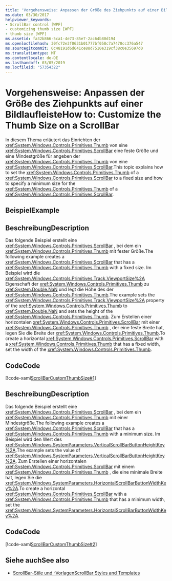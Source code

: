 ```yaml
---
title: 'Vorgehensweise: Anpassen der Größe des Ziehpunkts auf einer Bildlaufleiste'
ms.date: 03/30/2017
helpviewer_keywords:
- ScrollBar control [WPF]
- customizing thumb size [WPF]
- thumb size [WPF]
ms.assetid: fa32b866-5ca1-4e73-85e7-2ac64b80d194
ms.openlocfilehash: 30fc72e3f0631b01777bf058c7a7470cc376a547
ms.sourcegitcommit: 0c48191d6d641ce88d7510e319cf38c0e35697d0
ms.translationtype: MT
ms.contentlocale: de-DE
ms.lasthandoff: 03/05/2019
ms.locfileid: "57354322"
---
```

# <a name="how-to-customize-the-thumb-size-on-a-scrollbar"></a><span data-ttu-id="4fa8d-102">Vorgehensweise: Anpassen der Größe des Ziehpunkts auf einer Bildlaufleiste</span><span class="sxs-lookup"><span data-stu-id="4fa8d-102">How to: Customize the Thumb Size on a ScrollBar</span></span>
<span data-ttu-id="4fa8d-103">In diesem Thema erläutert das Einrichten der <xref:System.Windows.Controls.Primitives.Thumb> von eine <xref:System.Windows.Controls.Primitives.ScrollBar> eine feste Größe und eine Mindestgröße für angeben der <xref:System.Windows.Controls.Primitives.Thumb> von eine <xref:System.Windows.Controls.Primitives.ScrollBar>.</span><span class="sxs-lookup"><span data-stu-id="4fa8d-103">This topic explains how to set the <xref:System.Windows.Controls.Primitives.Thumb> of a <xref:System.Windows.Controls.Primitives.ScrollBar> to a fixed size and how to specify a minimum size for the <xref:System.Windows.Controls.Primitives.Thumb> of a <xref:System.Windows.Controls.Primitives.ScrollBar>.</span></span>  
  
## <a name="example"></a><span data-ttu-id="4fa8d-104">Beispiel</span><span class="sxs-lookup"><span data-stu-id="4fa8d-104">Example</span></span>  
  
## <a name="description"></a><span data-ttu-id="4fa8d-105">Beschreibung</span><span class="sxs-lookup"><span data-stu-id="4fa8d-105">Description</span></span>  
 <span data-ttu-id="4fa8d-106">Das folgende Beispiel erstellt eine <xref:System.Windows.Controls.Primitives.ScrollBar> , bei dem ein <xref:System.Windows.Controls.Primitives.Thumb> mit fester Größe.</span><span class="sxs-lookup"><span data-stu-id="4fa8d-106">The following example creates a <xref:System.Windows.Controls.Primitives.ScrollBar> that has a <xref:System.Windows.Controls.Primitives.Thumb> with a fixed size.</span></span> <span data-ttu-id="4fa8d-107">Im Beispiel wird die <xref:System.Windows.Controls.Primitives.Track.ViewportSize%2A> Eigenschaft der <xref:System.Windows.Controls.Primitives.Thumb> zu <xref:System.Double.NaN> und legt die Höhe des der <xref:System.Windows.Controls.Primitives.Thumb>.</span><span class="sxs-lookup"><span data-stu-id="4fa8d-107">The example sets the <xref:System.Windows.Controls.Primitives.Track.ViewportSize%2A> property of the <xref:System.Windows.Controls.Primitives.Thumb> to <xref:System.Double.NaN> and sets the height of the <xref:System.Windows.Controls.Primitives.Thumb>.</span></span>  <span data-ttu-id="4fa8d-108">Zum Erstellen einer horizontalen <xref:System.Windows.Controls.Primitives.ScrollBar> mit einer <xref:System.Windows.Controls.Primitives.Thumb> , der eine feste Breite hat, legen Sie die Breite der <xref:System.Windows.Controls.Primitives.Thumb>.</span><span class="sxs-lookup"><span data-stu-id="4fa8d-108">To create a horizontal <xref:System.Windows.Controls.Primitives.ScrollBar> with a <xref:System.Windows.Controls.Primitives.Thumb> that has a fixed width, set the width of the <xref:System.Windows.Controls.Primitives.Thumb>.</span></span>  
  
## <a name="code"></a><span data-ttu-id="4fa8d-109">Code</span><span class="sxs-lookup"><span data-stu-id="4fa8d-109">Code</span></span>  
 [!code-xaml[ScrollBarCustomThumbSize#1](~/samples/snippets/csharp/VS_Snippets_Wpf/ScrollBarCustomThumbSize/CS/Window1.xaml#1)]  
  
## <a name="description"></a><span data-ttu-id="4fa8d-110">Beschreibung</span><span class="sxs-lookup"><span data-stu-id="4fa8d-110">Description</span></span>  
 <span data-ttu-id="4fa8d-111">Das folgende Beispiel erstellt eine <xref:System.Windows.Controls.Primitives.ScrollBar> , bei dem ein <xref:System.Windows.Controls.Primitives.Thumb> mit einer Mindestgröße.</span><span class="sxs-lookup"><span data-stu-id="4fa8d-111">The following example creates a <xref:System.Windows.Controls.Primitives.ScrollBar> that has a <xref:System.Windows.Controls.Primitives.Thumb> with a minimum size.</span></span> <span data-ttu-id="4fa8d-112">Im Beispiel wird den Wert des <xref:System.Windows.SystemParameters.VerticalScrollBarButtonHeightKey%2A>.</span><span class="sxs-lookup"><span data-stu-id="4fa8d-112">The example sets the value of <xref:System.Windows.SystemParameters.VerticalScrollBarButtonHeightKey%2A>.</span></span> <span data-ttu-id="4fa8d-113">Zum Erstellen einer horizontalen <xref:System.Windows.Controls.Primitives.ScrollBar> mit einem <xref:System.Windows.Controls.Primitives.Thumb> , die eine minimale Breite hat, legen Sie die <xref:System.Windows.SystemParameters.HorizontalScrollBarButtonWidthKey%2A>.</span><span class="sxs-lookup"><span data-stu-id="4fa8d-113">To create a horizontal <xref:System.Windows.Controls.Primitives.ScrollBar> with a <xref:System.Windows.Controls.Primitives.Thumb> that has a minimum width, set the <xref:System.Windows.SystemParameters.HorizontalScrollBarButtonWidthKey%2A>.</span></span>  
  
## <a name="code"></a><span data-ttu-id="4fa8d-114">Code</span><span class="sxs-lookup"><span data-stu-id="4fa8d-114">Code</span></span>  
 [!code-xaml[ScrollBarCustomThumbSize#2](~/samples/snippets/csharp/VS_Snippets_Wpf/ScrollBarCustomThumbSize/CS/Window1.xaml#2)]  
  
## <a name="see-also"></a><span data-ttu-id="4fa8d-115">Siehe auch</span><span class="sxs-lookup"><span data-stu-id="4fa8d-115">See also</span></span>
- [<span data-ttu-id="4fa8d-116">ScrollBar-Stile und -Vorlagen</span><span class="sxs-lookup"><span data-stu-id="4fa8d-116">ScrollBar Styles and Templates</span></span>](scrollbar-styles-and-templates.md)
